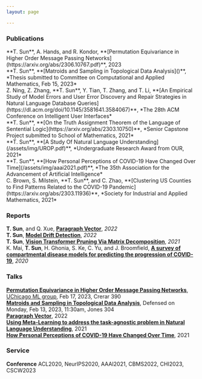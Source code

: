 ```yaml
---
layout: page

---
```

<h3>Publications</h3>
**T. Sun**, A. Hands, and R. Kondor, **[Permutation Equivariance in Higher Order Message Passing Networks](https://arxiv.org/abs/2306.10767.pdf)**, 2023<br />
**T. Sun**, **[Matroids and Sampling in Topological Data Analysis]()**, *Thesis submitted to Committee on Computational and Applied Mathematics, Feb 15, 2023*<br />
Z. Ning, Z. Zhang, **T. Sun**, Y. Tian, T. Zhang, and T. Li, **[An Empirical Study of Model Errors and User Error Discovery and Repair Strategies in Natural Language Database Queries](https://dl.acm.org/doi/10.1145/3581641.3584067)**, *The 28th ACM Conference on Intelligent User Interfaces*<br />
**T. Sun**, **[On the Truth Assignment Theorem of the Language of Sentential Logic](https://arxiv.org/abs/2303.10750)**, *Senior Capstone Project submitted to School of Mathematics, 2021*<br />
**T. Sun**, **[A Study Of Natural Language Understanding](/assets/img/UROP.pdf)**, *Undergraduate Research Award from OUR, 2021*<br />
**T. Sun**, **[How Personal Perceptions of COVID-19 Have Changed Over Time](/assets/img/aaai2021.pdf)**, *The 35th Association for the Advancement of Artificial Intelligence*<br />
C. Brown, S. Milstein, **T. Sun**, and C. Zhao, **[Clustering US Counties to Find Patterns Related to the COVID-19 Pandemic](https://arxiv.org/abs/2303.11936)**, *Society for Industrial and Applied Mathematics, 2021*<br />


<h3>Reports</h3>

**T. Sun**, and Q. Xue, **[Paragraph Vector](assets/img/Paragraph_Vector.pdf)**, *2022*<br />
**T. Sun**, **[Model Drift Detection](assets/img/mdd.pdf)**, *2022*<br />
**T. Sun**, **[Vision Transformer Pruning Via Matrix Decomposition](assets/img/VT.pdf)**, *2021*<br />
K. Mai, **T. Sun**, H. Ghonia, S. Ke, C. Yu, and J. Broomfield, **[A survey of compartmental disease models for predicting the progression of COVID-19](assets/img/survey.pdf)**, *2020*<br />


<h3>Talks</h3>

**[Permutation Equivariance in Higher Order Message Passing Networks](https://arxiv.org/abs/2306.10767.pdf)**, [UChicago ML group](https://voices.uchicago.edu/machinelearning/), Feb 17, 2023, Crerar 390<br />
**[Matroids and Sampling in Topological Data Analysis]()**, Defensed on Monday, Feb 13, 2023, 11:30am, Jones 304<br />
**[Paragraph Vector](assets/img/pv_slides.pdf)**, 2022<br />
**[Using Meta-Learning to address the task-agnostic problem in Natural Language Understanding](https://cse.umn.edu/cs/news/three-students-present-spring-undergraduate-research-symposium)**, 2021<br />
**[How Personal Perceptions of COVID-19 Have Changed Over Time](assets/img/aaaislides.pdf)**, 2021


<h3>Service</h3>

**Conference** ACL2020, NeurIPS2020, AAAI2021, CBMS2022, CHI2023, CSCW2023

